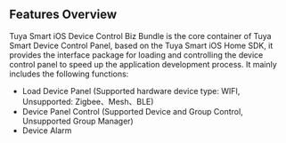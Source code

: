 ## Features Overview

Tuya Smart iOS Device Control Biz Bundle is the core container of Tuya Smart Device Control Panel, based on the Tuya Smart iOS Home SDK, it provides the interface package for loading and controlling the device control panel to speed up the application development process. It mainly includes the following functions:

- Load Device Panel (Supported hardware device type: WIFI, Unsupported: Zigbee、Mesh、BLE)
- Device Panel Control (Supported Device and Group Control, Unsupported Group Manager)
- Device Alarm
